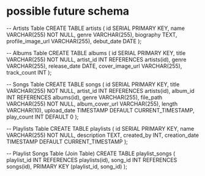 # possible future schema

-- Artists Table
CREATE TABLE artists (
id SERIAL PRIMARY KEY,
name VARCHAR(255) NOT NULL,
genre VARCHAR(255),
biography TEXT,
profile_image_url VARCHAR(255),
debut_date DATE
);

-- Albums Table
CREATE TABLE albums (
id SERIAL PRIMARY KEY,
title VARCHAR(255) NOT NULL,
artist_id INT REFERENCES artists(id),
genre VARCHAR(255),
release_date DATE,
cover_image_url VARCHAR(255),
track_count INT
);

-- Songs Table
CREATE TABLE songs (
id SERIAL PRIMARY KEY,
title VARCHAR(255) NOT NULL,
artist_id INT REFERENCES artists(id),
album_id INT REFERENCES albums(id),
genre VARCHAR(255),
file_path VARCHAR(255) NOT NULL,
album_cover_url VARCHAR(255),
length VARCHAR(10),
upload_date TIMESTAMP DEFAULT CURRENT_TIMESTAMP,
play_count INT DEFAULT 0
);

-- Playlists Table
CREATE TABLE playlists (
id SERIAL PRIMARY KEY,
name VARCHAR(255) NOT NULL,
description TEXT,
created_by INT,
creation_date TIMESTAMP DEFAULT CURRENT_TIMESTAMP
);

-- Playlist Songs Table (Join Table)
CREATE TABLE playlist_songs (
playlist_id INT REFERENCES playlists(id),
song_id INT REFERENCES songs(id),
PRIMARY KEY (playlist_id, song_id)
);
